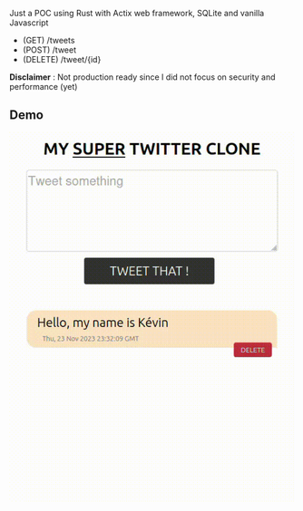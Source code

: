 Just a POC using Rust with Actix web framework, SQLite and vanilla Javascript
* (GET) /tweets
* (POST) /tweet
* (DELETE) /tweet/{id}

**Disclaimer** : Not production ready since I did not focus on security and performance (yet)
  
## Demo
![demo](https://github.com/kbrault/twitter_clone/blob/48d576fd455c957d93e8bb1adbd207116c481dda/demo.gif)
